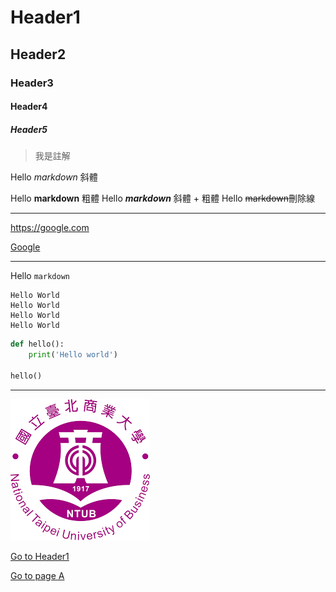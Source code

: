 # Header1
## Header2
### Header3
#### Header4
##### Header5

> 我是註解

Hello *markdown* 斜體

Hello **markdown** 粗體
Hello ***markdown*** 斜體 + 粗體
Hello ~~markdown~~刪除線

---

<https://google.com>

[Google](https://google.com)

---

Hello `markdown`

```
Hello World
Hello World
Hello World
Hello World
```

```python
def hello():
    print('Hello world')

hello()
```

---

![](./ntub.png)

[Go to Header1](#Header1)

[Go to page A](./a.md)